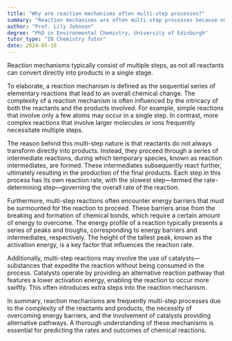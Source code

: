 ```yaml
---
title: "Why are reaction mechanisms often multi-step processes?"
summary: "Reaction mechanisms are often multi-step processes because not all reactants can transform into products in a single step."
author: "Prof. Lily Johnson"
degree: "PhD in Environmental Chemistry, University of Edinburgh"
tutor_type: "IB Chemistry Tutor"
date: 2024-05-16
---
```


Reaction mechanisms typically consist of multiple steps, as not all reactants can convert directly into products in a single stage.

To elaborate, a reaction mechanism is defined as the sequential series of elementary reactions that lead to an overall chemical change. The complexity of a reaction mechanism is often influenced by the intricacy of both the reactants and the products involved. For example, simple reactions that involve only a few atoms may occur in a single step. In contrast, more complex reactions that involve larger molecules or ions frequently necessitate multiple steps.

The reason behind this multi-step nature is that reactants do not always transform directly into products. Instead, they proceed through a series of intermediate reactions, during which temporary species, known as reaction intermediates, are formed. These intermediates subsequently react further, ultimately resulting in the production of the final products. Each step in this process has its own reaction rate, with the slowest step—termed the rate-determining step—governing the overall rate of the reaction.

Furthermore, multi-step reactions often encounter energy barriers that must be surmounted for the reaction to proceed. These barriers arise from the breaking and formation of chemical bonds, which require a certain amount of energy to overcome. The energy profile of a reaction typically presents a series of peaks and troughs, corresponding to energy barriers and intermediates, respectively. The height of the tallest peak, known as the activation energy, is a key factor that influences the reaction rate.

Additionally, multi-step reactions may involve the use of catalysts—substances that expedite the reaction without being consumed in the process. Catalysts operate by providing an alternative reaction pathway that features a lower activation energy, enabling the reaction to occur more swiftly. This often introduces extra steps into the reaction mechanism.

In summary, reaction mechanisms are frequently multi-step processes due to the complexity of the reactants and products, the necessity of overcoming energy barriers, and the involvement of catalysts providing alternative pathways. A thorough understanding of these mechanisms is essential for predicting the rates and outcomes of chemical reactions.
    